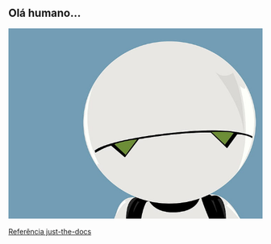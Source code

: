 ## Olá humano...

!["Olá humano"](/images/marvin.jpg)








[Referência just-the-docs](https://pmarsceill.github.io/just-the-docs/)